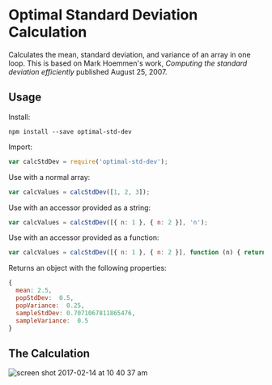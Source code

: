 # Optimal Standard Deviation Calculation

Calculates the mean, standard deviation, and variance of an array in one loop. This is based on 
Mark Hoemmen's work, _Computing the standard deviation efficiently_ published August 25, 2007. 

## Usage

Install:

```
npm install --save optimal-std-dev
```

Import:

```javascript
var calcStdDev = require('optimal-std-dev');
```

Use with a normal array:

```javascript
var calcValues = calcStdDev([1, 2, 3]);
```

Use with an accessor provided as a string:

```javascript
var calcValues = calcStdDev([{ n: 1 }, { n: 2 }], 'n');
```

Use with an accessor provided as a function:


```javascript
var calcValues = calcStdDev([{ n: 1 }, { n: 2 }], function (n) { return n + 1; });
```

Returns an object with the following properties:

```javascript
{
  mean: 2.5,
  popStdDev:  0.5,
  popVariance:  0.25,
  sampleStdDev: 0.7071067811865476,
  sampleVariance:  0.5
}
```


## The Calculation

![screen shot 2017-02-14 at 10 40 37 am](https://cloud.githubusercontent.com/assets/12705454/22943398/4bd8db96-f2a2-11e6-9d77-649cd8f205b1.png)


